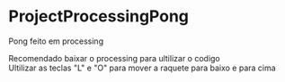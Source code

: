 # ProjectProcessingPong
Pong feito em processing

Recomendado baixar o processing para ultilizar o codigo
<br>
Ultilizar as teclas "L" e "O" para mover a raquete para baixo e para cima
